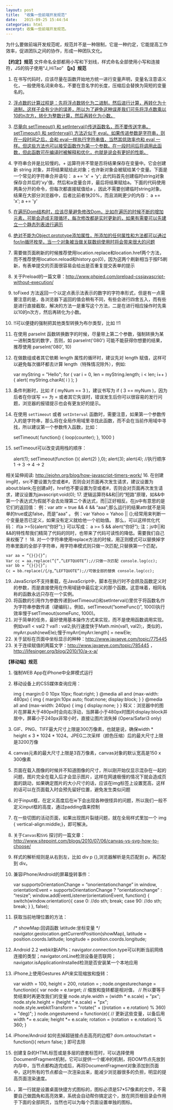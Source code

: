 ```yaml
---
layout: post
title:  "收集一些前端开发规范"
date:   2015-09-25 15:44:54
categories: html
excerpt: 收集一些前端开发规范。
---
```



为什么要做前端开发规范呢，规范并不是一种限制，它是一种约定，它能提高工作效率，促进团队之间的协作，形成一种团队文化。  

**【约定】规范**
文件命名全部都用小写和下划线，样式命名全部使用小写和连接符，JS的钩子使用“J_HiTao”
**【js】规范**
1. 在书写代码时，应该尽量在函数开始地方统一进行变量声明，变量名注意语义化，一般使用名词来命名，不要在意名字的长度，压缩后会替换为简短的变量名的。  
2. [浮点数的计算过程是：先将浮点数转化为二进制，然后进行计算，再转化为十进制，这样子会有少许的误差，所以为了避免这种误差我们可先将浮点数乘以10的n次方，转化为整数计算，然后再转化为小数。](http://blog.csdn.net/zcczcw/article/details/7362473)
3. [尽量向 setTimeout() 和 setInterval()传送函数名，而不要传送字串。setTimeout() 和 setInterval() 方法近似于 eval。如果传进参数是字符串，则在一段时间之后，会和 eval一样执行字符串值，当然其低效率也和 eval 一样。但这些方法也可以接受函数作为第一个参数。在一段时间后将调用此函数，但此函数可在编译时被解释和优化，也就是说会有更好的性能。](http://blog.csdn.net/zxsrendong/article/details/6992771)
4. 字符串合并是比较慢的。+ 运算符并不管是否将结果保存在变量中。它会创建新 string 对象，并将结果赋给此对象；也许新对象会被赋给某个变量。下面是一个常见的字符串合并语句： a += 'x' + 'y'; 此代码首先创建临时string对象保存合并后的'xy'值，然后和a变量合并，最后将结果赋给a。下面的代码使用两条分开的命令，但每次都直接赋值给a ，因此不需要创建临时string对象。结果在大部分浏览器中，后者比前者快20%，而且消耗更少的内存： a += 'x'; a += 'y'
5. [在遍历Dom结构时，应该尽量避免修改Dom，比如在遍历的时候不断的增加元素，可能会造成无限循环，每次修改都是实时更新的，如果有需要可以先建立一个静态列表进行遍历](http://www.cnblogs.com/hyddd/archive/2013/02/07/2908960.html)
6. [绝对不能为Object.prototype添加属性，所添加的任何属性和方法都可以通过for/in循环枚举，当一个对象被当做关联数组使用时将会带来很大的问题](http://www.cnblogs.com/ziyunfei/archive/2012/12/03/2799984.html)
7. 需要做页面刷新的时候推荐使用location.replace和location.href两个方法，而不推荐使用location.reload和history.go(0)，因为这两个刷新相当于按F5刷新，有表单提交的页面很容易会给出是否重复提交表单的提示
8. 关于Preload的一篇文章：http://www.phpied.com/preload-cssjavascript-without-execution/
9. toFixed 方法返回一个以定点表示法表示的数字的字符串形式，但是有一点需要注意的是，各浏览器下返回的值会稍有不同，有些会进行四舍五入，而有些是进行直接截取，解决的方法一是重写这个方法，二是在进行相应操作时先乘以10的n次方，然后再转化为小数。
10. !!可以便捷的强制把其他类型转换为布尔类型，比如 !!1
11. 在使用 parseInt 函数转换数字的时候，尽量带上第二个参数，强制转换为某一进制类型的数字，否则，如 parseInt('080') 可能不能获得你想要的结果，推荐使用 parseInt('080', 10)
12. 在做数组或者其它依赖 length 属性的循环时，建议先对 length 赋值，这样可以避免每次循环都去计算 length（特殊情况除外），例如:
    
    var myString = "Hello"; 
    for ( var i = 0, len = myString.length; i < len; i++ )     { 
        alert( myString.charAt( i ) ); 
    }
13. 条件判断时，比如 if ( myNum == 3 )，建议书写为 if ( 3 == myNum )，因为后者在你误写 == 为 = 或者其它失误时，错误发生后你可以很容易的发行问题，浏览器的报错提示也会有更友好的提示。
14. 在使用 `setTimeout` 或者 `setInterval` 函数时，需要注意，如果第一个参数传入的是字符串，那么将在全局作用域里寻找此函数，而不会在当前作用域中寻找，所以建议第一个参数传入函数，比如：

    setTimeout( function() { loop(counter); }, 1000 )
15. setTimeout可以改变调用栈的顺序：
 
    alert(1); 
    setTimeout(function (){
        alert(2) 
    },0); 
    alert(3); 
    alert(4); //执行顺序 1 → 3 → 4 → 2  
    
相关延伸阅读: http://ejohn.org/blog/how-javascript-timers-work/ 
16. 在创建img时，src不要设置为空或者#，否则会对页面再次发生请求，建议设置为about:blank;在创建a时，href也不要设置为空或者#，否则会对页面再次发生请求，建议设置为javascript:void(0);
17. 逻辑运算符&&和||的“短路”原理，如&&中第一个表达式为假就不会去处理第二个表达式，而||正好相反。在js中有意思的是它们的返回值： 例：var attr = true && 4 && “aaa”;那么运行的结果attr就不是简单的true或这false，而是”aaa” 。 例：var Yahoo = Yahoo || {};经常用来判断一个变量是否已定义，如果没有定义就给他一个初始值。 那么，可以这样优化代码： if(a >=5){alert(“你好”);} 可以写成： a >= 5 && alert(“你好”); 注：js中||和&&的特性帮我们精简了代码的同时，也带来了代码可读性的降低。需要我们自己来权衡了！
18. 对一个字符串使用replace方法的时候，用正则模式可以替换掉字符串里面的全部子字符串，用字符串模式则只做一次匹配,只替换第一个匹配，

    var aa = ”{}{}{}”;
    Var cc = aa.replace(”{”,”LEFTQUOTE”);//只做一次匹配 console.log(cc); 
    var bb = ”{}{}{}”; 
    Cc = bb.replace(/{/g,”LEFTQUOTE”);//可做全部的替换 console.log(cc);
19. JavaScript不支持重载，在JavaScript中，脚本在执行时不会顾及函数定义时的参数，而是直接使用在作用域链中最后定义的那个函数。这意味着，相同名称的函数永远只存在一个实例。
20. 将函数的引用作为参数传递到setTimeout()和setInterval()里优于将函数名作为字符串参数传递（硬编码）。例如，setTimeout(”someFunc()”, 1000)执行效率慢于setTimeout(someFunc, 1000)。
21. 对于简单的任务，最好使用基本操作方式来实现，而不是使用函数调用实现。例如val1 < val2 ? val1 : val2;执行速度快于Math.min(val1, val2);，类似的，myArr.push(newEle);慢于myArr[myArr.length] = newEle;
22. 关于鼠标在页面中坐标显示的种种：http://www.javaeye.com/topic/775445
23. 关于连续赋值的两篇文字：http://www.javaeye.com/topic/785445 ，http://lifesinger.org/blog/2010/10/a-x-a/  

**【移动端】规范**
1. 强制WEB App在iPhone中全屏模式运行

    <meta name="viewport" content="width=device-width; initial-scale=1.0; maximum-scale=1.0; user-scalable=0;"/>
    <meta name="apple-mobile-web-app-capable" content="yes"/>
    <meta names="apple-mobile-web-app-status-bar-style" content="black-translucent"/>
2. 移动设备上的CSS媒体查询应用：
    
    img {
        margin:0 0 10px 10px; 
        float:right; 
    } 
    @media all and (max-width: 480px) {
        img { 
        margin:10px auto; 
        float:none; 
        display:block; 
        } 
    } 
    @media all and (max-width: 240px) {
        img { 
        display:none; 
        } 
    }
释义：浏览器中的图片在屏幕大于480px时会向右浮动，当屏幕小于480px时图片display:block并居中，屏幕小于240px非常小时，直接让图片消失掉 (Opera/Safari3 only)
3. GIF、PNG、TIFF最大尺寸上限是300万像素，也就是说，确保width * height ≤ 3 * 1024 * 1024。JPEG二次采样（颜色压缩）后的最大尺寸上限是3200万像
4. canvas元素的最大尺寸上限是3百万像素，canvas对象的默认宽高是150 x 300像素
5. 页面在载入图像的时候并不知道图像的尺寸，所以刚开始仅显示混杂在一起的问题，图片完全在载入后才会显示图片，这样在网速极慢的情况下就会造成页面的跳动，如果确定图片的大小尺寸的话，应该在img标签上设置宽高，这样的话可以在页面载入时会预先留好位置，避免发生类似问题
6. 对于input框，在定义高度后在ie下会出现各种很怪异的问题，所以我们一般不定义input框的高度，通过padding值来控制
7. 在一些切图的活动页面，如果出现图片裂缝问题，就在全局样式里加一个 img { vertical-align:middle;}，即可解决。
8. 关于`Canvas`和`SVG` 探讨的一篇文章：
http://www.sitepoint.com/blogs/2010/07/06/canvas-vs-svg-how-to-choose/
9. 样式的解析规则是从右到左，比如 div p {},浏览器解析是先匹配到 p，再匹配到 div。
10. 兼容iPhone/Android的屏幕旋转事件：
    
    var supportsOrientationChange = “onorientationchange” in window, 
    orientationEvent = supportsOrientationChange ? “orientationchange” : “resize”; 
    window.addEventListener(orientationEvent, function() {
      switch(window.orientation){ 
        case 0: 
        //do sth; 
        break; 
        case 90: 
        //do sth; 
        break; 
      } 
    }, false);
11. 获取当前地理位置的方法：
    
    /*
      showMap:回调函数
      latitude:坐标变量
     */
    navigator.geolocation.getCurrentPosition(showMap),
    latitude = position.coords.latitude; 
    longitude = position.coords.longitude;
12. Android 2.2 webkit新APIs：navigator.connection.type可以判断当前网络连接的类型；navigator.onLine检测设备是否联网；navigator.isApplicationInstalled检测是否安装某一个本地应用
13. iPhone上使用Gestures API来实现缩放和旋转：
    
    var width = 100, height = 200, rotation = ; 
    node.ongesturechange = function(e){ 
      var node = e.target; 
      // 缩放和旋转都是相对值， 
      // 所以要等手势结束时再更改我们的变量 
      node.style.width = (width * e.scale) + "px"; 
      node.style.height = (height * e.scale) + "px"; 
      node.style.webkitTransform = "rotate(" + ((rotation + e.rotation) % 360) + "deg)"; 
    } 
    node.ongestureend = function(e){ 
      // 更新这些变量，以备后用 
      width *= e.scale; 
      height *= e.scale; 
      rotation = (rotation + e.rotation) % 360; 
    }
14. iPhone/Android 如何去掉超链接点击高亮的边框? dom.ontouchstart = function(){ return false; } 即可去除
15. 创建复杂的HTML标签或是多层的嵌套标签时，可以选择使用DocumentFragment机制，它可以提供一个缓冲的机制，将DOM节点先放到内存中，当节点都构造完成后，再将DocumentFragment对象添加到页面中，这时所有的节点都会一次渲染出来，能减少浏览器很多的负担，明显的提高页面渲染速度。
16. <link rel=“apple-touch-icon” href=“apple-touch-icon.png”/>，第一行就是设置桌面快捷方式图标的，图标必须是57*57像素的文件，不需要自己做圆角和高亮效果，系统会自动帮你搞定这个，放在网页根目录会作用于下面的全部网页，当然也可以为每个页面设置单独的图标。
    
